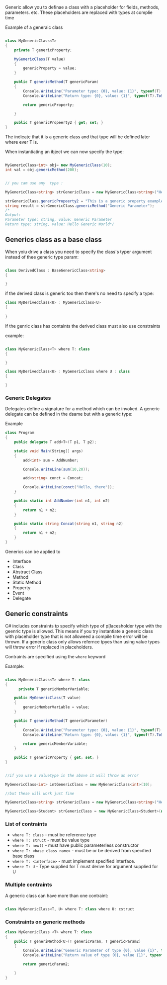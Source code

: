 Generic allow you to definae a class with a placeholder for fields, methods, parameters. etc. These placeholders are replaced with types at complie time

Example of a generaic class

```c#

class MyGenericClass<T>
{
    private T genericProperty;

    MyGenericClass(T value)
    {
        genericProperty = value;
    } 

    public T genericMethod(T genericParam)
    {
        Console.WriteLine("Parameter type: {0}, value: {1}", typeof(T).ToString(),genericParameter);
        Console.WriteLine("Return type: {0}, value: {1}", typeof(T).ToString(), genericProperty);

        return genericProperty;

    }

    public T genericPropeerty2 { get; set; }
}

```

The <T> indicate that it is a generic class and that  type will be defined later where ever T is.

When instantiating an ibject we can now specify the type:

```c#

MyGenericClass<int> obj= new MyGenericClass(10);  
int val = obj.genericMethod(200);


// you cam use any  type :

MyGenericClass<string> strGenericClass = new MyGenericClass<string>("Hello Generic World");

strGenericClass.genericPropeerty2 = "This is a generic property example.";
string result = strGenericClass.genericMethod("Generic Parameter");
/*
Output:
Parameter type: string, value: Generic Parameter 
Return type: string, value: Hello Generic World*/

```
## Generics class as a base class 

When yoiu drive a class you need to specify the class's typer argument instead of thee generic type param:

```c#

class DerivedClass : BaseGenericClass<string>
{  

}

```

if the derived class is generic too then there's no need to specify a type:

```c#
class MyDerivedClass<U> : MyGenericClass<U>
{
 
}

```

If the genric class has containts the derived class must also use constraints

example:

```c#

class MyGenericClass<T> where T: class
{

}

class MyDerivedClass<U> : MyGenericClass where U : class
{

}

```

### Generic Delegates

Delegates define a signature for a method which can be invoked. A generic delegate can be defined in the dsame but with a generic type:

Example

```c#
class Program
{
    public delegate T add<T>(T p1, T p2);

    static void Main(String[] args)
    {
        add<int> sum = AddNumber;

        Console.WriteLine(sum(10,20));

        add<string> conct = Concat;

        Console.WriteLine(conct("Hello, there"));
    }

    public static int AddNumber(int n1, int n2)
    {
        return n1 + n2;
    }

    public static string Concat(string n1, string n2)
    {
        return n1 + n2;
    }
}


```

Generics can be applied to

- Interface
- Class
- Abstract Class
- Method
- Static Method
- Property
- Event
- Delegate

## Generic constraints

C# includes constraints tp specify which type of p[lacesholder type with the geenric type is allowed. This means if you try instantiate a generic class with placeholder type that is not alloweed a compile time error will be thrown. If a generic class only allows refernce tpyes than using value types will throw error if replaced in placeholders.

Contraints are specified using the `where` keyword

Example:

```c#

class MyGenericClass<T> where T: class
{
      private T genericMemberVariable;

    public MyGenericClass(T value)
    {
        genericMemberVariable = value;
    }

    public T genericMethod(T genericParameter)
    {
        Console.WriteLine("Parameter type: {0}, value: {1}", typeof(T).ToString(),genericParameter);
        Console.WriteLine("Return type: {0}, value: {1}", typeof(T).ToString(), genericMemberVariable);
            
        return genericMemberVariable;
    }

    public T genericProperty { get; set; }
}


//if you use a valuetype in the above it will throw an error

MyGenericClass<int> intGenericClass = new MyGenericClass<int>(10);

//but these will work just fine

MyGenericClass<string> strGenericClass = new MyGenericClass<string>("Hello World");

MyGenericClass<Student> strGenericClass = new MyGenericClass<Student>(new Student());

```

### List of contraints

- `where T: class` - must be reference type 
- `where T: struct` - must be value type
- `where T: new()` - must have public parameterless constructor
- `where T: <base class name>` - must be or be derived from specified base class
- `where T: <interface>` - must implement specified interface.
- `where T: U` - Type supplied for T must derive for argument supplied for U

### Multiple contraints

A generic class can have more than one contraint:

```c#

class MyGenericClass<T, U> where T: class where U: cstruct

```

### Constraints on generic methods

```c#
class MyGenericClass <T> where T: class
{
    public T generiMethod<U>(T genericParam, T genericParam2)
    {
        Console.WriteLine("Generic Parameter of type {0}, value {1}", typeof(T).ToString(),genericParam);
        Console.WriteLine("Return value of type {0}, value {1}", typeof(T).ToString(), genericParam2);

        return genericParam2;

    }
}

```

